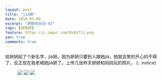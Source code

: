 ```yaml
---
layout: post
title: "jià妍"
date: 2018-05-09
excerpt: "妍妍的日记-43"
tags: [徐晓妍]
feature: https://i.imgur.com/Ds6S7lJ.png
yan: true
comments: true
---
```

给妍妍起了个新名字，jià妍。因为妍妍只要别人跟她jià，她就会笑的开心的不得了，反正现在我老喊她jià妍了。上传几张昨天妍妍和妈妈玩的照片。
{: .notice}
<figure>
    <img src="{{ site.staticUrl }}/yanyan/image/jiayan1.JPG?imageMogr2/auto-orient" />
    <img src="{{ site.staticUrl }}/yanyan/image/jiayan2.JPG?imageMogr2/auto-orient" />
    <img src="{{ site.staticUrl }}/yanyan/image/jiayan3.JPG?imageMogr2/auto-orient" />
</figure>

